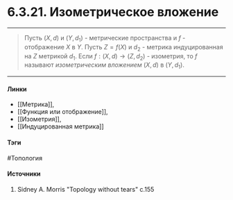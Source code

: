 # 6.3.21. Изометрическое вложение
***
>Пусть $(X,d)$ и $(Y,d_{1})$ - метрические пространства и $f$ - отображение $X$ в $Y$. Пусть $Z=f(X)$ и $d_{2}$ - метрика индуцированная на $Z$ метрикой $d_{1}$. Если $f:(X,d)\to(Z,d_{2})$ - изометрия, то $f$ называют *изометрическим вложением* $(X,d)$ в $(Y,d_{1})$.

***
#### Линки
- [[Метрика]],
- [[Функция или отображение]],
- [[Изометрия]],
- [[Индуцированная метрика]]
#### Тэги
 #Топология 
#### Источники
1. Sidney A. Morris "Topology without tears" с.155